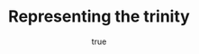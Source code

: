 ---
layout: talk
title: Representing the trinity
description: "empty"
author: 
    name: Maarten Steenhagen
    url: http://msteenhagen.github.io
paper: Representing the trinity
where: Dutch Society of Aesthetics Annual Conference
city: Ghent
<!-- time: --> 
<!-- link:  -->
<!-- handout:  -->
<!-- slides:  -->
<!-- details: true -->
---